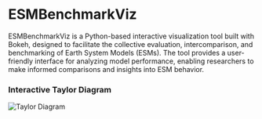 # ESMBenchmarkViz

ESMBenchmarkViz is a Python-based interactive visualization tool built with Bokeh, designed to facilitate the collective evaluation, intercomparison, and benchmarking of Earth System Models (ESMs). The tool provides a user-friendly interface for analyzing model performance, enabling researchers to make informed comparisons and insights into ESM behavior.

### Interactive Taylor Diagram
![Taylor Diagram](docs/_static/example_taylor_diagram.gif)
